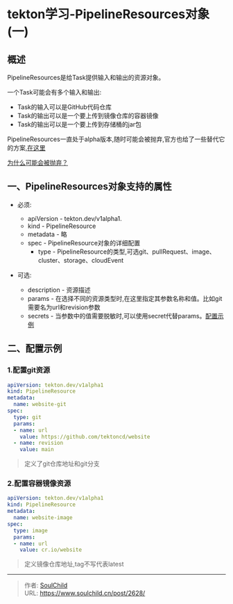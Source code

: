 # tekton学习-PipelineResources对象(一)

<!--more-->
## 概述
PipelineResources是给Task提供输入和输出的资源对象。

一个Task可能会有多个输入和输出:
- Task的输入可以是GitHub代码仓库
- Task的输出可以是一个要上传到镜像仓库的容器镜像
- Task的输出可以是一个要上传到存储桶的jar包

PipelineResources一直处于alpha版本,随时可能会被抛弃,官方也给了一些替代它的方案,[在这里](https://tekton.dev/docs/pipelines/migrating-v1alpha1-to-v1beta1/#replacing-pipelineresources-with-tasks)


[为什么可能会被抛弃？](https://tekton.dev/docs/pipelines/resources/#why-aren-t-pipelineresources-in-beta)

## 一、PipelineResources对象支持的属性

- 必须:
  - apiVersion - tekton.dev/v1alpha1.
  - kind - PipelineResource
  - metadata - 略
  - spec - PipelineResource对象的详细配置
    - type - PipelineResource的类型,可选git、pullRequest、image、cluster、storage、cloudEvent


- 可选: 
  - description - 资源描述
  - params - 在选择不同的资源类型时,在这里指定其参数名称和值。比如git需要名为url和revision参数
  - secrets - 当参数中的值需要脱敏时,可以使用secret代替params。[配置示例](https://tekton.dev/vault/pipelines-v0.18.1/resources/#cluster-resource)


## 二、配置示例

### 1.配置git资源
```yaml
apiVersion: tekton.dev/v1alpha1
kind: PipelineResource
metadata:
  name: website-git
spec:
  type: git
  params:
  - name: url
    value: https://github.com/tektoncd/website
  - name: revision
    value: main
```
> 定义了git仓库地址和git分支

### 2.配置容器镜像资源
```yaml
apiVersion: tekton.dev/v1alpha1
kind: PipelineResource
metadata:
  name: website-image
spec:
  type: image
  params:
  - name: url
    value: cr.io/website
```
> 定义镜像仓库地址,tag不写代表latest


---

> 作者: [SoulChild](https://www.soulchild.cn)  
> URL: https://www.soulchild.cn/post/2628/  

